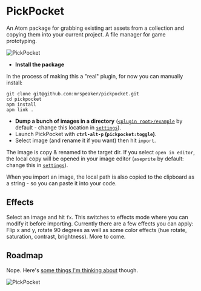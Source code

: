 # PickPocket

An Atom package for grabbing existing art assets from a collection and copying them into your current project. A file manager for game prototyping.

![PickPocket](https://cloud.githubusercontent.com/assets/129330/17072386/ca12ef8e-5035-11e6-8626-19ccd95f3266.gif)

* **Install the package**

In the process of making this a "real" plugin, for now you can manually install:
```
git clone git@github.com:mrspeaker/pickpocket.git
cd pickpocket
apm install
apm link .
```

* **Dump a bunch of images in a directory** ([`<plugin root>/example`](https://github.com/mrspeaker/pickpocket/tree/master/example) by default - change this location in [`settings`](atom://config/packages/pickpocket)).
* Launch PickPocket with **`ctrl-alt-p` (`pickpocket:toggle`)**.
* Select image (and rename it if you want) then hit `import`.

The image is copy & renamed to the target dir. If you select `open in editor`, the local copy will be opened in your image editor (`aseprite` by default: change this in [`settings`](atom://config/packages/pickpocket)).

When you import an image, the local path is also copied to the clipboard as a string - so you can paste it into your code.

## Effects

Select an image and hit `fx`. This switches to effects mode where you can modify it before importing.
Currently there are a few effects you can apply: Flip x and y, rotate 90 degrees as well as some color effects (hue rotate, saturation, contrast, brightness). More to come.

## Roadmap

Nope. Here's [some things I'm thinking about](https://github.com/mrspeaker/pickpocket/issues/3) though.

![PickPocket](https://cloud.githubusercontent.com/assets/129330/17072516/e57a0e00-5036-11e6-9293-493de4d643b1.png)
